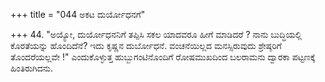 +++
title = "044 ಅಕಟ ದುರ್ಯೋಧನಗೆ"

+++
44. "ಅಯ್ಯೋ, ದುರ್ಯೋಧನನಿಗೆ ತಪ್ಪಿಸಿ ಸಕಲ ಯಾದವರೂ ಹೀಗೆ ಮಾಡಿದರೆ ? ನಾನು ಬುದ್ಧಿಯಲ್ಲಿ ಕೊರತೆಯನ್ನು ಹೊಂದಿದೆನೆ? ಇದು ಕೃಷ್ಣನ ದುರ್ಬೋಧನೆ. ವಂಚನೆಯಿಲ್ಲದ ಮನಸ್ಸಿರುವುದು ಶ್ರೇಷ್ಠರಿಗೆ ತೊಂದರೆಯಲ್ಲವೇ !" ಎಂದುಕೊಳ್ಳುತ್ತ ಹುಬ್ಬುಗಂಟಿನೊಂದಿಗೆ ರೋಷಮುಖದಿಂದ ಬಲರಾಮನು ದ್ವಾರಕಾ ಪಟ್ಟಣಕ್ಕೆ ಹಿಂತಿರುಗಿದನು.